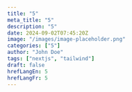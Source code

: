 ```yaml
---
title: "5"
meta_title: "5"
description: "5"
date: 2024-09-02T07:45:20Z
image: "/images/image-placeholder.png"
categories: ["5"]
author: "John Doe"
tags: ["nextjs", "tailwind"]
draft: false
hrefLangEn: 5
hrefLangFr: 5
---
```


